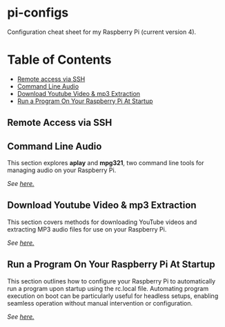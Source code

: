# pi-configs
Configuration cheat sheet for my Raspberry Pi (current version 4).

# Table of Contents
- [Remote access via SSH](remote-access-via-ssh)
- [Command Line Audio](command-line-audio)
- [Download Youtube Video & mp3 Extraction](download-youtube-video-&-mp3-extraction)
- [Run a Program On Your Raspberry Pi At Startup](#run-a-program-on-your-raspberry-pi-at-startup)

## Remote Access via SSH


## Command Line Audio
This section explores **aplay** and **mpg321**, two command line tools for managing audio on your Raspberry Pi.

*See [here.](./command_line_audio.md)*

## Download Youtube Video & mp3 Extraction
This section covers methods for downloading YouTube videos and extracting MP3 audio files for use on your Raspberry Pi.

*See [here.](./youtube_downloader.md)* 

## Run a Program On Your Raspberry Pi At Startup
This section outlines how to configure your Raspberry Pi to automatically run a program upon startup using the rc.local file. Automating program execution on boot can be particularly useful for headless setups, enabling seamless operation without manual intervention or configuration.

*See [here.](./startup_command.md)*

